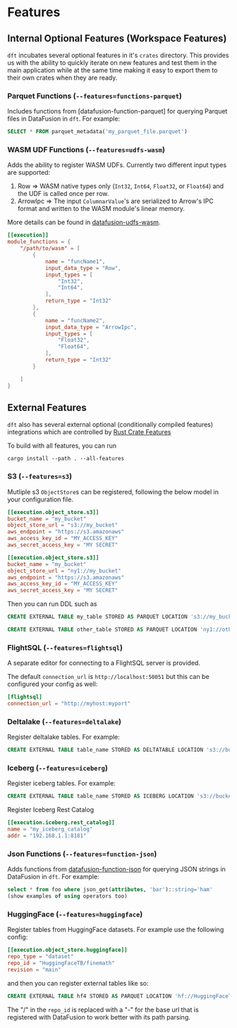 # Features

## Internal Optional Features (Workspace Features)

`dft` incubates several optional features in it's `crates` directory.  This provides us with the ability to quickly iterate on new features and test them in the main application while at the same time making it easy to export them to their own crates when they are ready.

### Parquet Functions (`--features=functions-parquet`)

Includes functions from [datafusion-function-parquet] for querying Parquet files in DataFusion in `dft`.  For example:

```sql
SELECT * FROM parquet_metadata('my_parquet_file.parquet')
```

### WASM UDF Functions (`--features=udfs-wasm`)

Adds the ability to register WASM UDFs. Currently two different input types are supported:

1. Row => WASM native types only (`Int32`, `Int64`, `Float32`, or `Float64`) and the UDF is called once per row.
2. ArrowIpc => The input `ColumnarValue`'s are serialized to Arrow's IPC format and written to the WASM module's linear memory.

More details can be found in [datafusion-udfs-wasm](https://github.com/datafusion-contrib/datafusion-dft/tree/main/crates/datafusion-udfs-wasm).

```toml
[[execution]]
module_functions = {
    "/path/to/wasm" = [
        {
            name = "funcName1",
            input_data_type = "Row",
            input_types = [
                "Int32",
                "Int64",
            ],
            return_type = "Int32"
        },
        {
            name = "funcName2",
            input_data_type = "ArrowIpc",
            input_types = [
                "Float32",
                "Float64",
            ],
            return_type = "Int32"
        }

    ]
}
```

## External Features

`dft` also has several external optional (conditionally compiled features) integrations which are controlled by [Rust Crate Features]

To build with all features, you can run 

```shell
cargo install --path . --all-features
````

[Rust Crate Features]: https://doc.rust-lang.org/cargo/reference/features.html


### S3 (`--features=s3`)

Mutliple s3 `ObjectStore`s can be registered, following the below model in your configuration file.

```toml
[[execution.object_store.s3]]
bucket_name = "my_bucket"
object_store_url = "s3://my_bucket"
aws_endpoint = "https://s3.amazonaws"
aws_access_key_id = "MY_ACCESS_KEY"
aws_secret_access_key = "MY SECRET"

[[execution.object_store.s3]]
bucket_name = "my_bucket"
object_store_url = "ny1://my_bucket"
aws_endpoint = "https://s3.amazonaws"
aws_access_key_id = "MY_ACCESS_KEY"
aws_secret_access_key = "MY SECRET"
```

Then you can run DDL such as 

```sql
CREATE EXTERNAL TABLE my_table STORED AS PARQUET LOCATION 's3://my_bucket/table';

CREATE EXTERNAL TABLE other_table STORED AS PARQUET LOCATION 'ny1://other_bucket/table';
```

### FlightSQL (`--features=flightsql`)

A separate editor for connecting to a FlightSQL server is provided.

The default `connection_url` is `http://localhost:50051` but this can be configured your config as well:

```toml
[flightsql]
connection_url = "http://myhost:myport"
```

### Deltalake (`--features=deltalake`)

Register deltalake tables.  For example:

```sql
CREATE EXTERNAL TABLE table_name STORED AS DELTATABLE LOCATION 's3://bucket/table'
```

### Iceberg (`--features=iceberg`)

Register iceberg tables.  For example:

```sql
CREATE EXTERNAL TABLE table_name STORED AS ICEBERG LOCATION 's3://bucket/table'
```

Register Iceberg Rest Catalog

```toml
[[execution.iceberg.rest_catalog]]
name = "my_iceberg_catalog"
addr = "192.168.1.1:8181"
```


### Json Functions (`--features=function-json`)

Adds functions from [datafusion-function-json] for querying JSON strings in DataFusion in `dft`.  For example:

```sql
select * from foo where json_get(attributes, 'bar')::string='ham'
(show examples of using operators too)
```

[datafusion-function-json]: https://github.com/datafusion-contrib/datafusion-functions-json

### HuggingFace (`--features=huggingface`)

Register tables from HuggingFace datasets.  For example use the following config:

```toml
[[execution.object_store.huggingface]]
repo_type = "dataset"
repo_id = "HuggingFaceTB/finemath"
revision = "main"
```

and then you can register external tables like so:

```sql
CREATE EXTERNAL TABLE hf4 STORED AS PARQUET LOCATION 'hf://HuggingFaceTB-finemath/finemath-3plus/';
```

The "/" in the `repo_id` is replaced with a "-" for the base url that is registered with DataFusion to work better with its path parsing.


